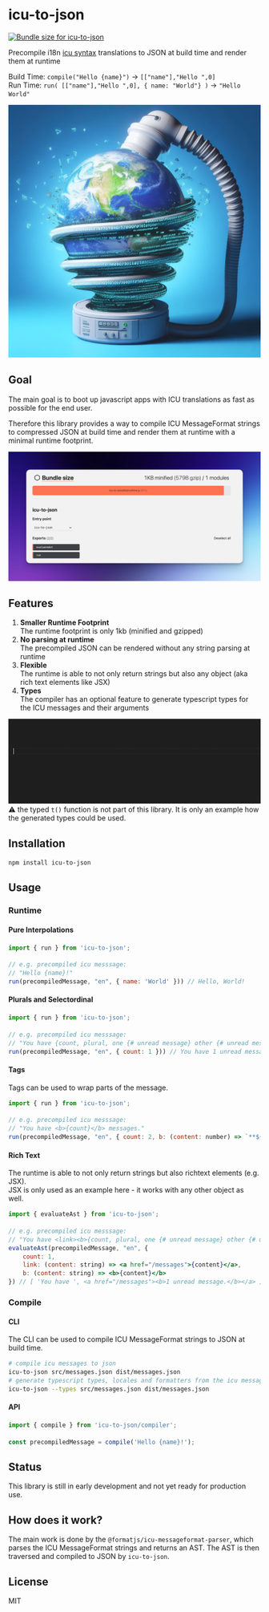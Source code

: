 # icu-to-json

<a href="https://pkg-size.dev/icu-to-json"><img src="https://pkg-size.dev/badge/bundle/1039" title="Bundle size for icu-to-json"></a>

Precompile i18n [icu syntax](https://formatjs.io/docs/core-concepts/icu-syntax) translations to JSON at build time and render them at runtime

Build Time: `compile("Hello {name}")` → `[["name"],"Hello ",0]`  
Run Time: `run( [["name"],"Hello ",0], { name: "World"} )` → `"Hello World"`

![icu-to-json logo](https://raw.githubusercontent.com/jantimon/icu-to-json/main/docs/logo.jpg)

## Goal

The main goal is to boot up javascript apps with ICU translations as fast as possible for the end user.

Therefore this library provides a way to compile ICU MessageFormat strings to compressed JSON at build time and render them at runtime with a minimal runtime footprint.

[![size of icu-to-json](https://raw.githubusercontent.com/jantimon/icu-to-json/main/docs/size.png)](https://pkg-size.dev/icu-to-json)

## Features

1. **Smaller Runtime Footprint**  
 The runtime footprint is only 1kb (minified and gzipped)
2. **No parsing at runtime**  
 The precompiled JSON can be rendered without any string parsing at runtime
3. **Flexible**  
 The runtime is able to not only return strings but also any object (aka rich text elements like JSX)
4. **Types**  
 The compiler has an optional feature to generate typescript types for the ICU messages and their arguments


[![animation showing type autocomplete](https://raw.githubusercontent.com/jantimon/icu-to-json/main/docs/types.gif)](https://github.com/jantimon/icu-to-json/blob/main/src/__tests__/__snapshots__/cli.test.messages.ts)  
⚠️ the typed `t()` function is not part of this library. It is only an example how the generated types could be used.

## Installation

```sh
npm install icu-to-json
```

## Usage

### Runtime

#### Pure Interpolations

```js
import { run } from 'icu-to-json';

// e.g. precompiled icu messsage:
// "Hello {name}!"
run(precompiledMessage, "en", { name: 'World' })) // Hello, World!
```

#### Plurals and Selectordinal

```js
import { run } from 'icu-to-json';

// e.g. precompiled icu messsage:
// "You have {count, plural, one {# unread message} other {# unread messages}}."
run(precompiledMessage, "en", { count: 1 })) // You have 1 unread message.
```

#### Tags

Tags can be used to wrap parts of the message. 

```js
import { run } from 'icu-to-json';

// e.g. precompiled icu messsage:
// "You have <b>{count}</b> messages."
run(precompiledMessage, "en", { count: 2, b: (content: number) => `**${number}**`})) // You have **2** messages.
```

#### Rich Text

The runtime is able to not only return strings but also richtext elements (e.g. JSX).  
JSX is only used as an example here - it works with any other object as well.

```jsx
import { evaluateAst } from 'icu-to-json';

// e.g. precompiled icu messsage:
// "You have <link><b>{count, plural, one {# unread message} other {# unread messages}}.</b></link>"
evaluateAst(precompiledMessage, "en", { 
    count: 1, 
    link: (content: string) => <a href="/messages">{content}</a>,
    b: (content: string) => <b>{content}</b>
}) // [ 'You have ', <a href="/messages"><b>1 unread message.</b></a> ]
```

### Compile

#### CLI

The CLI can be used to compile ICU MessageFormat strings to JSON at build time.

```sh
# compile icu messages to json
icu-to-json src/messages.json dist/messages.json
# generate typescript types, locales and formatters from the icu messages
icu-to-json --types src/messages.json dist/messages.json
```

#### API

```js
import { compile } from 'icu-to-json/compiler';

const precompiledMessage = compile('Hello {name}!');
```

## Status

This library is still in early development and not yet ready for production use.

## How does it work?

The main work is done by the `@formatjs/icu-messageformat-parser`, which parses the ICU MessageFormat strings and returns an AST.
The AST is then traversed and compiled to JSON by `icu-to-json`.

## License

MIT